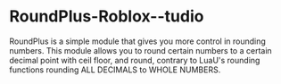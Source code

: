 # RoundPlus-Roblox--tudio
RoundPlus is a simple module that gives you more control in rounding numbers. This module allows you to round certain numbers to a certain decimal point with ceil floor, and round, contrary to LuaU's rounding functions rounding ALL DECIMALS to WHOLE NUMBERS.
